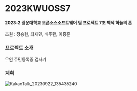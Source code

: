 # 2023KWUOSS7
#### 2023-2 광운대학교 오픈소스소프트웨어 팀 프로젝트 7조 백색 하늘의 혼
조원 : 정승현, 최재민, 배주환, 이종훈

### 프로젝트 소개
무인 주민등록증 검사기

### 계획
![KakaoTalk_20230922_135435240](https://github.com/game-addicted-man/2023KWUOSS7/assets/107955161/6b5c6c12-f346-46f6-ac05-90d049ae7000)
